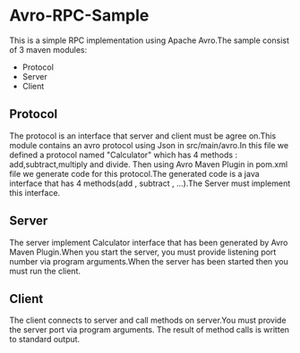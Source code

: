 # Avro-RPC-Sample

This is a simple RPC implementation using Apache Avro.The sample consist of 3 maven modules: 
  * Protocol
  * Server
  * Client

## Protocol
The protocol is an interface that server and client must be agree on.This module contains an avro protocol using Json 
in src/main/avro.In this file we defined a protocol named "Calculator"
which has 4 methods : add,subtract,multiply and divide.
Then using Avro Maven Plugin in pom.xml file we generate code for this protocol.The generated code is a java interface that has 
4 methods(add , subtract , ...).The Server must implement this interface.

## Server
The server implement Calculator interface that has been generated by Avro Maven Plugin.When you start the server,
you must provide listening port number via program arguments.When the server has been started then you must run the client.

## Client
The client connects to server and call methods on server.You must provide the server port via program arguments.
The result of method calls is written to standard output.




